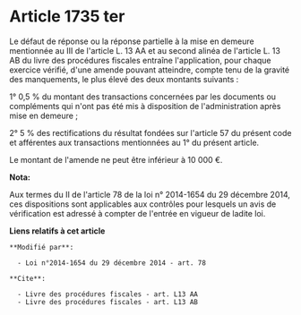 # Article 1735 ter

Le défaut de réponse ou la réponse partielle à la mise en demeure mentionnée au III de l'article L. 13 AA et au second alinéa
de l'article L. 13 AB du livre des procédures fiscales entraîne l'application, pour chaque exercice vérifié, d'une amende
pouvant atteindre, compte tenu de la gravité des manquements, le plus élevé des deux montants suivants : 

1° 0,5 % du montant des transactions concernées par les documents ou compléments qui n'ont pas été mis à disposition de
l'administration après mise en demeure ; 

2° 5 % des rectifications du résultat fondées sur l'article 57 du présent code et afférentes aux transactions mentionnées au
1° du présent article. 

Le montant de l'amende ne peut être inférieur à 10 000 €.

**Nota:**

Aux termes du II de l'article 78 de la loi n° 2014-1654 du 29 décembre 2014, ces dispositions sont applicables aux contrôles
pour lesquels un avis de vérification est adressé à compter de l'entrée en vigueur de ladite loi.

**Liens relatifs à cet article**

	**Modifié par**:

	  - Loi n°2014-1654 du 29 décembre 2014 - art. 78

	**Cite**:

	  - Livre des procédures fiscales - art. L13 AA
	  - Livre des procédures fiscales - art. L13 AB
